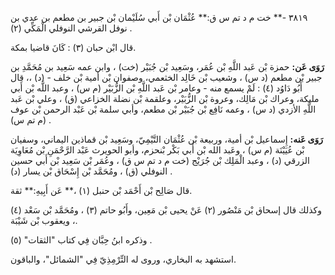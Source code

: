 ٣٨١٩ -** خت م د تم س ق:** عُثْمَان بْن أَبي سُلَيْمان بْن جبير بن مطعم بن عدي بن نوفل القرشي النوفلي الْمَكِّي (٢) .

قال ابْن حبان (٣) : كَانَ قاضيا بمكة.

**رَوَى عَن:** حمزة بْن عَبد اللَّهِ بْن عُمَر، وسَعِيد بْن جُبَيْر (خت) ، وابن عمه سَعِيد بن مُحَمَّدِ بن جبير بْن مطعم (د س) ، وشعيب بْن خَالِد الخثعمي، وصفوان بْن أمية بْن خلف - (د) ،، قال أَبُو دَاوُد (٤) : لَمْ يسمع منه - وعامر بْن عَبد اللَّهِ بْن الزُّبَيْر (م س) ، وعبد اللَّه بْن أَبي مليكة، وعراك بْن مَالِك، وعروة بْن الزُّبَيْر، وعلقمة بْن نضلة الخزاعي (ق) ، وعلي بْن عَبد اللَّهِ الأزدي (د س) ، وعمه نَافِع بْن جُبَيْر بْن مطعم، وأبي سلمة بْن عَبْد الرحمن بْن عوف (م تم س) .

**رَوَى عَنه:** إِسماعيل بْن أمية، وربيعة بْن عُثْمَان التَّيْمِيّ، وسَعِيد بْن قماذين اليماني، وسفيان بْن عُيَيْنَة (م س) ، وعَبد الله بْن أَبي بَكْر بْنحزم، وأبو الحويرث عَبْد الرَّحْمَنِ بْن مُعَاوِيَة الزرقي (د) ، وعبد الْمَلِك بْن جُرَيْج (خت م د تم س ق) ، وعُمَر بْن سَعِيد بْن أَبي حسين النوفلي (ق) ، ومُحَمَّد بْن إِسْحَاق بْن يسار (د) .

قال صَالِح بْن أَحْمَد بْن حنبل (١) ،** عَن أَبِيهِ:** ثقة.

وكذلك قال إسحاق بْن مَنْصُور (٢) عَنْ يحيى بْن مَعِين، وأَبُو حاتم (٣) ، ومُحَمَّد بْن سَعْد (٤) ، ويعقوب بْن شَيْبَة.

وذكره ابنُ حِبَّان فِي كتاب "الثقات" (٥) .

استشهد به البخاري، وروى له التِّرْمِذِيّ فِي "الشمائل"، والباقون.